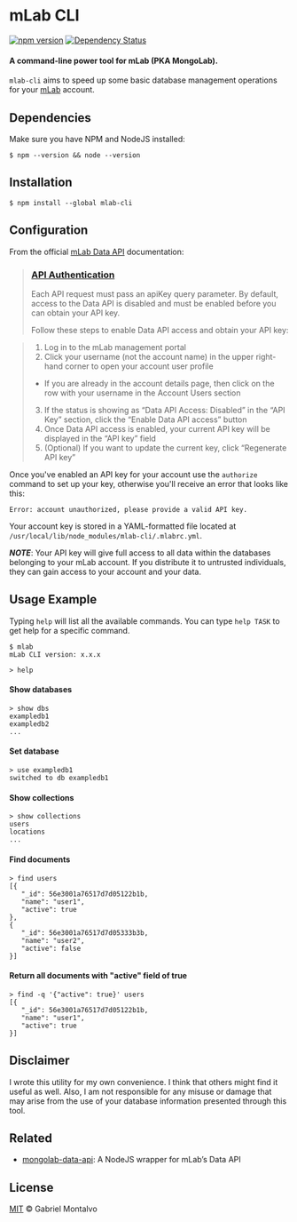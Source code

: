 # mLab CLI
[![npm version](https://img.shields.io/npm/v/mlab-cli.svg?style=flat)](https://www.npmjs.com/package/mlab-cli)
[![Dependency Status](https://david-dm.org/gmontalvoriv/mlab-cli.svg)](https://www.npmjs.com/package/mlab-cli)

#### A command-line power tool for mLab (PKA MongoLab).

```mlab-cli``` aims to speed up some basic database management operations for your [mLab](https://mlab.com/) account.

## Dependencies

Make sure you have NPM and NodeJS installed:

```
$ npm --version && node --version
```

## Installation

```
$ npm install --global mlab-cli
```

## Configuration

From the official [mLab Data API](http://docs.mlab.com/data-api/) documentation:

> ### [API Authentication](http://docs.mlab.com/data-api/#authentication)
>
> Each API request must pass an apiKey query parameter. By default, access to the Data API is disabled and must be enabled before you can obtain your API key.
>
>Follow these steps to enable Data API access and obtain your API key:

> 1. Log in to the mLab management portal
> 2. Click your username (not the account name) in the upper right-hand corner to open your account user profile
>   - If you are already in the account details page, then click on the row with your username in the Account Users section
> 3. If the status is showing as “Data API Access: Disabled” in the “API Key” section, click the “Enable Data API access” button
> 4. Once Data API access is enabled, your current API key will be displayed in the “API key” field 
> 5. (Optional) If you want to update the current key, click “Regenerate API key”

Once you've enabled an API key for your account use the ```authorize``` command to set up your key, otherwise you'll receive an error that looks like this:
 
 ```
 Error: account unauthorized, please provide a valid API key.
 ```
 
 Your account key is stored in a YAML-formatted file located at ```/usr/local/lib/node_modules/mlab-cli/.mlabrc.yml```.
 
 ***NOTE***: Your API key will give full access to all data within the databases belonging to your mLab account. If you distribute it to untrusted individuals, they can gain access to your account and your data.
 
## Usage Example

Typing ```help``` will list all the available commands. You can type ```help TASK``` to get help for a specific command.

```
$ mlab
mLab CLI version: x.x.x

> help
```

#### Show databases
```
> show dbs
exampledb1
exampledb2
...
```

#### Set database
```
> use exampledb1
switched to db exampledb1
```

#### Show collections
```
> show collections
users
locations
...
```

#### Find documents
```
> find users
[{
   "_id": 56e3001a76517d7d05122b1b,
   "name": "user1",
   "active": true
}, 
{
   "_id": 56e3001a76517d7d05333b3b,
   "name": "user2",
   "active": false
}]
```

#### Return all documents with "active" field of true
```
> find -q '{"active": true}' users
[{
   "_id": 56e3001a76517d7d05122b1b,
   "name": "user1",
   "active": true
}]
```

## Disclaimer

I wrote this utility for my own convenience. I think that others might find it useful as well. Also, I am not responsible for any misuse or damage that may arise from the use of your database information presented through this tool.

## Related

- [mongolab-data-api](https://github.com/gmontalvoriv/mongolab-data-api): A NodeJS wrapper for mLab’s Data API

## License

[MIT](https://github.com/gmontalvoriv/mlab-cli/blob/master/LICENSE) © Gabriel Montalvo
